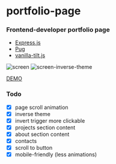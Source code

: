 # portfolio-page
### Frontend-developer portfolio page

* [Express.js](http://expressjs.com/)
* [Pug](https://pugjs.org/)
* [vanilla-tilt.js](https://github.com/micku7zu/vanilla-tilt.js/)


![screen](https://image.ibb.co/cs8DDR/portfolio_page_1.jpg)
![screen-inverse-theme](https://image.ibb.co/nLOftR/portfolio_page_2.jpg)

[DEMO](http://nextgtrgod.info/)


### Todo
- [x] page scroll animation
- [x] inverse theme
- [x] invert trigger more clickable
- [x] projects section content
- [x] about section content
- [x] contacts
- [x] scroll to button
- [x] mobile-friendly (less animations)